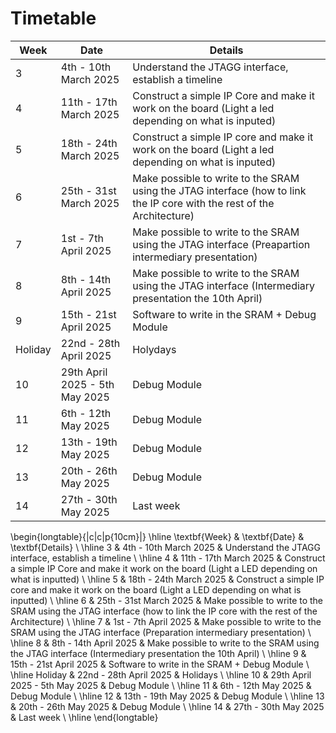 # Timetable

| Week | Date| Details |
|--|-----|---------|
| 3    | 4th - 10th March 2025  | Understand the JTAGG interface, establish a timeline |
| 4    | 11th - 17th March 2025 | Construct a simple IP Core and make it work on the board (Light a led depending on what is inputed)|
| 5    | 18th - 24th March 2025 | Construct a simple IP core and make it work on the board (Light a led depending on what is inputed)|
| 6    | 25th - 31st March 2025 | Make possible to write to the SRAM using the JTAG interface (how to link the IP core with the rest of the Architecture)|
| 7    | 1st - 7th April 2025   | Make possible to write to the SRAM using the JTAG interface (Preapartion intermediary presentation)|
| 8    | 8th - 14th April 2025  | Make possible to write to the SRAM using the JTAG interface (Intermediary presentation the 10th April)|
| 9    | 15th - 21st April 2025 | Software to write in the SRAM + Debug Module|
| Holiday| 22nd - 28th April 2025 | Holydays|
| 10   | 29th April 2025 - 5th May 2025    | Debug Module|
| 11   | 6th - 12th May 2025      | Debug Module|
| 12   | 13th - 19th May 2025     | Debug Module|
| 13   | 20th - 26th May 2025     | Debug Module|
| 14   | 27th - 30th May 2025     | Last week |


\begin{longtable}{|c|c|p{10cm}|}
\hline
\textbf{Week} & \textbf{Date} & \textbf{Details} \\
\hline
3 & 4th - 10th March 2025 & Understand the JTAGG interface, establish a timeline \\
\hline
4 & 11th - 17th March 2025 & Construct a simple IP Core and make it work on the board (Light a LED depending on what is inputted) \\
\hline
5 & 18th - 24th March 2025 & Construct a simple IP core and make it work on the board (Light a LED depending on what is inputted) \\
\hline
6 & 25th - 31st March 2025 & Make possible to write to the SRAM using the JTAG interface (how to link the IP core with the rest of the Architecture) \\
\hline
7 & 1st - 7th April 2025 & Make possible to write to the SRAM using the JTAG interface (Preparation intermediary presentation) \\
\hline
8 & 8th - 14th April 2025 & Make possible to write to the SRAM using the JTAG interface (Intermediary presentation the 10th April) \\
\hline
9 & 15th - 21st April 2025 & Software to write in the SRAM + Debug Module \\
\hline
Holiday & 22nd - 28th April 2025 & Holidays \\
\hline
10 & 29th April 2025 - 5th May 2025 & Debug Module \\
\hline
11 & 6th - 12th May 2025 & Debug Module \\
\hline
12 & 13th - 19th May 2025 & Debug Module \\
\hline
13 & 20th - 26th May 2025 & Debug Module \\
\hline
14 & 27th - 30th May 2025 & Last week \\
\hline
\end{longtable}

